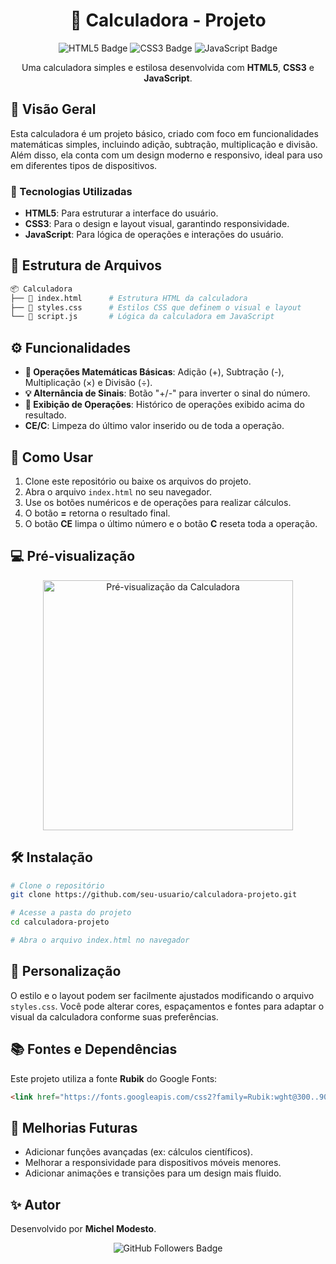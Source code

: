 <h1 align="center">📱 Calculadora - Projeto</h1>

<p align="center">
  <img src="https://img.shields.io/badge/HTML5-%23E34F26.svg?style=for-the-badge&logo=html5&logoColor=white" alt="HTML5 Badge">
  <img src="https://img.shields.io/badge/CSS3-%231572B6.svg?style=for-the-badge&logo=css3&logoColor=white" alt="CSS3 Badge">
  <img src="https://img.shields.io/badge/JavaScript-%23F7DF1E.svg?style=for-the-badge&logo=javascript&logoColor=black" alt="JavaScript Badge">
</p>

<p align="center">
  Uma calculadora simples e estilosa desenvolvida com <b>HTML5</b>, <b>CSS3</b> e <b>JavaScript</b>.
</p>


## 🌟 **Visão Geral**

Esta calculadora é um projeto básico, criado com foco em funcionalidades matemáticas simples, incluindo adição, subtração, multiplicação e divisão. Além disso, ela conta com um design moderno e responsivo, ideal para uso em diferentes tipos de dispositivos.

### **🎨 Tecnologias Utilizadas**
- **HTML5**: Para estruturar a interface do usuário.
- **CSS3**: Para o design e layout visual, garantindo responsividade.
- **JavaScript**: Para lógica de operações e interações do usuário.



## 📂 **Estrutura de Arquivos**

```bash
📦 Calculadora
├── 📜 index.html      # Estrutura HTML da calculadora
├── 📜 styles.css      # Estilos CSS que definem o visual e layout
└── 📜 script.js       # Lógica da calculadora em JavaScript
```


## ⚙️ **Funcionalidades**

- **🧮 Operações Matemáticas Básicas**: Adição (+), Subtração (-), Multiplicação (×) e Divisão (÷).
- **💡 Alternância de Sinais**: Botão "+/-" para inverter o sinal do número.
- **🔢 Exibição de Operações**: Histórico de operações exibido acima do resultado.
- **CE/C**: Limpeza do último valor inserido ou de toda a operação.



## 🚀 **Como Usar**

1. Clone este repositório ou baixe os arquivos do projeto.
2. Abra o arquivo `index.html` no seu navegador.
3. Use os botões numéricos e de operações para realizar cálculos.
4. O botão **=** retorna o resultado final.
5. O botão **CE** limpa o último número e o botão **C** reseta toda a operação.



## 💻 **Pré-visualização**

<p align="center">
  <img src="https://user-images.githubusercontent.com/00000000/00000000-calculadora-preview.png" alt="Pré-visualização da Calculadora" width="400">
</p>



## 🛠️ **Instalação**

```bash
# Clone o repositório
git clone https://github.com/seu-usuario/calculadora-projeto.git

# Acesse a pasta do projeto
cd calculadora-projeto

# Abra o arquivo index.html no navegador
```



## 🎨 **Personalização**

O estilo e o layout podem ser facilmente ajustados modificando o arquivo `styles.css`. Você pode alterar cores, espaçamentos e fontes para adaptar o visual da calculadora conforme suas preferências.


## 📚 **Fontes e Dependências**

Este projeto utiliza a fonte **Rubik** do Google Fonts:

```html
<link href="https://fonts.googleapis.com/css2?family=Rubik:wght@300..900&display=swap" rel="stylesheet">
```



## 🔮 **Melhorias Futuras**

- Adicionar funções avançadas (ex: cálculos científicos).
- Melhorar a responsividade para dispositivos móveis menores.
- Adicionar animações e transições para um design mais fluido.



## ✨ **Autor**

Desenvolvido por **Michel Modesto**.

<p align="center">
  <img src="https://img.shields.io/github/followers/seu-usuario?style=social" alt="GitHub Followers Badge">
</p>



